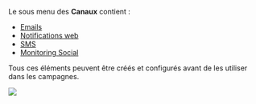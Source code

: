 Le sous menu des **Canaux** contient :

* [Emails](./../emails/index.html)
* [Notifications web](./../notification/index.html)
* [SMS](./../sms/index.html)
* [Monitoring Social](./../social-monitoring/README.md)

Tous ces éléments peuvent être créés et configurés avant de les utiliser dans les campagnes.

![](/channels/media/channels-dropdown.jpg)
